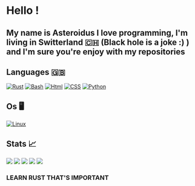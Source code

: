 # Hello !
## My name is Asteroidus I love programming, I'm living in Switterland 🇨🇭 (Black hole is a joke :) ) and I'm sure you're enjoy with my repositories

## Languages 🇬🇧
[![Rust](https://img.shields.io/badge/rust-black?style=for-the-badge&logo=gnu-bash&logoColor=white)](https://github.com/AsteroidusTv)
[![Bash](https://img.shields.io/badge/bash-black?style=for-the-badge&logo=gnu-bash&logoColor=white)](https://github.com/AsteroidusTv)
[![Html](https://img.shields.io/badge/html-black?style=for-the-badge&logo=gnu-bash&logoColor=white)](https://github.com/AsteroidusTv)
[![CSS](https://img.shields.io/badge/css-black?style=for-the-badge&logo=gnu-bash&logoColor=white)](https://github.com/AsteroidusTv)
[![Python](https://img.shields.io/badge/python-black?style=for-the-badge&logo=gnu-bash&logoColor=white)](https://github.com/AsteroidusTv)

## Os 🖥
[![Linux](https://img.shields.io/badge/linux-black?style=for-the-badge&logo=Linux)](https://github.com/AsteroidusTv)

## Stats 📈
 ![](http://github-profile-summary-cards.vercel.app/api/cards/profile-details?username=AsteroidusTv&theme=dracula) 
 ![](http://github-profile-summary-cards.vercel.app/api/cards/repos-per-language?username=AsteroidusTv&theme=dracula) 
 ![](http://github-profile-summary-cards.vercel.app/api/cards/most-commit-language?username=AsteroidusTv&theme=dracula) 
 ![](http://github-profile-summary-cards.vercel.app/api/cards/stats?username=AsteroidusTv&theme=dracula) 
 ![](http://github-profile-summary-cards.vercel.app/api/cards/productive-time?username=AsteroidusTv&theme=dracula&utcOffset=8) 

### LEARN RUST THAT'S IMPORTANT
